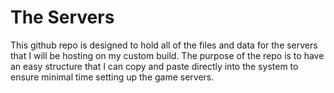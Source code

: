 # The Servers
This github repo is designed to hold all of the files and data for the servers that I will be hosting on my custom build. The purpose of the repo is to have an easy structure that I can copy and paste directly into the system to ensure minimal time setting up the game servers.
